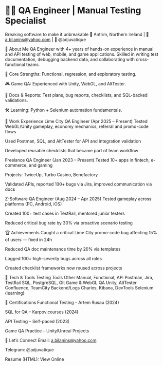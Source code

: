 # 🕵️‍♀️ QA Engineer | Manual Testing Specialist
Breaking software to make it unbreakable
📍 Antrim, Northern Ireland | 📧 a.bilanins@yahoo.com | 💬 @adjuvatique

🚀 About Me
QA Engineer with 4+ years of hands-on experience in manual and API testing of web, mobile, and game applications.
Skilled in writing test documentation, debugging backend data, and collaborating with cross-functional teams.

🧪 Core Strengths: Functional, regression, and exploratory testing.

🎮 Game QA: Experienced with Unity, WebGL, and AltTester.

📄 Docs & Reports: Test plans, bug reports, checklists, and SQL-backed validations.

🛠️ Learning: Python + Selenium automation fundamentals.

💼 Work Experience
Lime City QA Engineer (Apr 2025 – Present)
Tested WebGL/Unity gameplay, economy mechanics, referral and promo-code flows

Used Postman, SQL, and AltTester for API and integration validation

Developed reusable checklists that became part of team workflow

Freelance QA Engineer (Jan 2023 – Present)
Tested 10+ apps in fintech, e-commerce, and gaming

Projects: TwiceUp, Turbo Casino, Benefactory

Validated APIs, reported 100+ bugs via Jira, improved communication via docs

Z-Software QA Engineer (Aug 2024 – Apr 2025)
Tested gameplay across platforms (PC, Android, iOS)

Created 100+ test cases in TestRail, mentored junior testers

Reduced critical bug rate by 30% via proactive scenario testing

🏆 Achievements
Caught a critical Lime City promo-code bug affecting 15% of users — fixed in 24h

Reduced QA doc maintenance time by 20% via templates

Logged 100+ high-severity bugs across all roles

Created checklist frameworks now reused across projects

🧰 Tech & Tools
Testing	Tools	Other
Manual, Functional, API	Postman, Jira, TestRail	SQL, PostgreSQL, Git
Game & WebGL QA	Unity, AltTester	Confluence, TeamCity
Backend/Logs	Charles, Kibana, DevTools	Selenium (learning)

📜 Certifications
Functional Testing – Artem Rusau (2024)

SQL for QA – Karpov.courses (2024)

API Testing – Self-paced (2023)

Game QA Practice – Unity/Unreal Projects

💬 Let’s Connect
Email: a.bilanins@yahoo.com

Telegram: @adjuvatique

Resume (HTML): View Online
